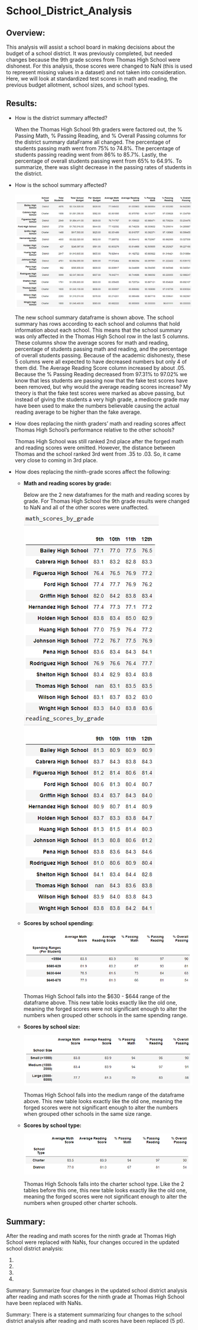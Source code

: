 # School_District_Analysis

## Overview: 
This analysis will assist a school board in making decisions about the budget of a school district. It was previously completed, but needed changes because the 9th grade scores from Thomas High School were dishonest. For this analysis, those scores were changed to NaN (this is used to represent missing values in a dataset) and not taken into consideration. Here, we will look at standardized test scores in math and reading, the previous budget allotment, school sizes, and school types.

## Results: 
- How is the district summary affected?

  When the Thomas High School 9th graders were factored out, the % Passing Math, % Passing Reading, and % Overall Passing columns for the district summary dataFrame all changed. The percentage of students passing math went from 75% to 74.8%. The percentage of students passing reading went from 86% to 85.7%. Lastly, the percentage of overall students passing went from 65% to 64.9%. To summarize, there was slight decrease in the passing rates of students in the district. 

- How is the school summary affected?

  ![](Resources/new_school_summary.png)

  The new school summary dataframe is shown above. The school summary has rows according to each school and columns that hold information about each school. This means that the school summary was only affected in the Thomas High School row in the last 5 columns. These columns show the average scores for math and reading, percentage of students passing math and reading, and the percentage of overall students passing. Because of the academic dishonesty, these 5 columns were all expected to have decreased numbers but only 4 of them did. The Average Reading Score column increased by about .05. Because the % Passing Reading decreased from 97.31% to 97.02% we know that less students are passing now that the fake test scores have been removed, but why would the average reading scores increase? My theory is that the fake test scores were marked as above passing, but instead of giving the students a very high grade, a mediocre grade may have been used to make the numbers believable causing the actual reading average to be higher than the fake average.


- How does replacing the ninth graders’ math and reading scores affect Thomas High School’s performance relative to the other schools?

  Thomas High School was still ranked 2nd place after the forged math and reading scores were omitted. However, the distance between Thomas and the school ranked 3rd went from .35 to .03. So, it came very close to coming in 3rd place.

- How does replacing the ninth-grade scores affect the following:
  - **Math and reading scores by grade:** 
  
    Below are the 2 new dataframes for the math and reading scores by grade. For Thomas High School the 9th grade results were changed to NaN and all of the other scores were unaffected.
  
    ![](Resources/new_math_scores.png) ![](Resources/new_reading_scores.png)
  
  - **Scores by school spending:** 
  
    ![](Resources/scores_by_spending.png)
  
    Thomas High School falls into the $630 - $644 range of the dataframe above. This new table looks exactly like the old one, meaning the forged scores were not significant enough to alter the numbers when grouped other schools in the same spending range.
  
  
  - **Scores by school size:** 
  
    ![](Resources/scores_by_size.png)
  
    Thomas High School falls into the medium range of the dataframe above. This new table looks exactly like the old one, meaning the forged scores were not significant enough to alter the numbers when grouped other schools in the same size range.
  
  - **Scores by school type:** 
  
    ![](Resources/scores_by_school_type.png)
  
    Thomas High Schools falls into the charter school type. Like the 2 tables before this one, this new table looks exactly like the old one, meaning the forged scores were not significant enough to alter the numbers when grouped other charter schools.
  
## Summary: 
After the reading and math scores for the ninth grade at Thomas High School were replaced with NaNs, four changes occured in the updated school district analysis:

1. 
2. 
3. 
4. 

Summary: 
Summarize four changes in the updated school district analysis after reading and math scores for the ninth grade at Thomas High School have been replaced with NaNs.

Summary: 
There is a statement summarizing four changes to the school district analysis after reading and math scores have been replaced (5 pt).
